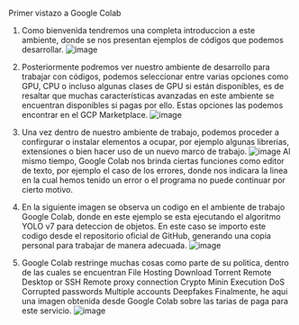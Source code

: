 Primer vistazo a Google Colab
1.	Como bienvenida tendremos una completa introduccion a este ambiente, donde se nos presentan ejemplos de códigos que podemos desarrollar.
![image](https://user-images.githubusercontent.com/73982270/224893231-fadefc24-e922-412d-9cd6-e13b6280c9c3.png)

2.	Posteriormente podremos ver nuestro ambiente de desarrollo para trabajar con códigos, podemos seleccionar entre varias opciones como GPU, CPU o incluso algunas clases de GPU si están disponibles, es de resaltar que muchas características avanzadas en este ambiente se encuentran disponibles si pagas por ello. Estas opciones las podemos encontrar en el GCP Marketplace.
![image](https://user-images.githubusercontent.com/73982270/224893269-6f6c0217-be4e-4d57-bb8e-fd45c0c6a1cd.png)

3. Una vez dentro de nuestro ambiente de trabajo, podemos proceder a confirgurar o instalar elementos a ocupar, por ejemplo algunas librerias, extensiones o bien hacer uso de un nuevo marco de trabajo.
![image](https://user-images.githubusercontent.com/73982270/224893631-c577ecc8-2399-4b32-9473-4ea02e208af5.png)
Al mismo tiempo, Google Colab nos brinda ciertas funciones como editor de texto, por ejemplo el caso de los errores, donde nos indicara la linea en la cual hemos tenido un error o el programa no puede continuar por cierto motivo.

4. En la siguiente imagen se observa un codigo en el ambiente de trabajo Google Colab, donde en este ejemplo se esta ejecutando el algoritmo YOLO v7 para deteccion de objetos. En este caso se importo este codigo desde el repositorio oficial de GitHub, generando una copia personal para trabajar de manera adecuada.
![image](https://user-images.githubusercontent.com/73982270/224893796-c2eb956c-00be-4915-a115-3cb42715fd7d.png)

5. Google Colab restringe muchas cosas como parte de su politica, dentro de las cuales se encuentran
File Hosting
Download Torrent
Remote Desktop or SSH
Remote proxy connection
Crypto Minin
Execution DoS
Corrupted passwords
Multiple accounts
Deepfakes
Finalmente, he aqui una imagen obtenida desde Google Colab sobre las tarias de paga para este servicio.
![image](https://user-images.githubusercontent.com/73982270/224894223-549884d8-11fa-4e4b-b64a-fb01e687523d.png)
